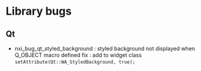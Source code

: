 # Library bugs
## Qt
- nxi_bug_qt_styled_background : styled background not displayed when Q_OBJECT macro defined 
    fix : add to widget class  `setAttribute(Qt::WA_StyledBackground, true);`